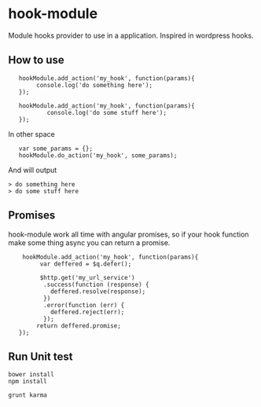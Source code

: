 # hook-module
Module hooks provider to use in a application. Inspired in wordpress hooks.


## How to use
```
   hookModule.add_action('my_hook', function(params){
        console.log('do something here');
   });

   hookModule.add_action('my_hook', function(params){
           console.log('do some stuff here');
   });
```
In other space
```
   var some_params = {};
   hookModule.do_action('my_hook', some_params);
```
And will output
```
> do something here
> do some stuff here
```

## Promises
hook-module work all time with angular promises, so if your hook function make some thing async you can return a promise.

```
    hookModule.add_action('my_hook', function(params){
         var deffered = $q.defer();

         $http.get('my_url_service')
          .success(function (response) {
            deffered.resolve(response);
          })
          .error(function (err) {
            deffered.reject(err);
          });
        return deffered.promise;
   });
```

## Run Unit test
```
bower install
npm install

grunt karma
```
